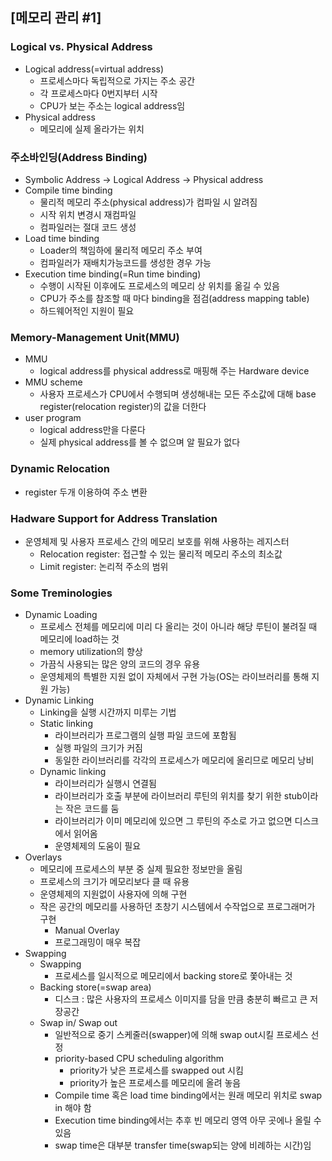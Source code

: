 ## [메모리 관리 #1]

### Logical vs. Physical Address

- Logical address(=virtual address)
  - 프로세스마다 독립적으로 가지는 주소 공간
  - 각 프로세스마다 0번지부터 시작
  - CPU가 보는 주소는 logical address임
- Physical address
  - 메모리에 실제 올라가는 위치

### 주소바인딩(Address Binding)

- Symbolic Address -> Logical Address -> Physical address
- Compile time binding
  - 물리적 메모리 주소(physical address)가 컴파일 시 알려짐
  - 시작 위치 변경시 재컴파일
  - 컴파일러는 절대 코드 생성
- Load time binding
  - Loader의 책임하에 물리적 메모리 주소 부여
  - 컴파일러가 재배치가능코드를 생성한 경우 가능
- Execution time binding(=Run time binding)
  - 수행이 시작된 이후에도 프로세스의 메모리 상 위치를 옮길 수 있음
  - CPU가 주소를 참조할 때 마다 binding을 점검(address mapping table)
  - 하드웨어적인 지원이 필요

### Memory-Management Unit(MMU)

- MMU
  - logical address를 physical address로 매핑해 주는 Hardware device
- MMU scheme
  - 사용자 프로세스가 CPU에서 수행되며 생성해내는 모든 주소값에 대해 base register(relocation register)의 값을 더한다
- user program
  - logical address만을 다룬다
  - 실제 physical address를 볼 수 없으며 알 필요가 없다

### Dynamic Relocation

- register 두개 이용하여 주소 변환

### Hadware Support for Address Translation

- 운영체제 및 사용자 프로세스 간의 메모리 보호를 위해 사용하는 레지스터
  - Relocation register: 접근할 수 있는 물리적 메모리 주소의 최소값
  - Limit register: 논리적 주소의 범위

### Some Treminologies

- Dynamic Loading
  - 프로세스 전체를 메모리에 미리 다 올리는 것이 아니라 해당 루틴이 불려질 때 메모리에 load하는 것
  - memory utilization의 향상
  - 가끔식 사용되는 많은 양의 코드의 경우 유용
  - 운영체제의 특별한 지원 없이 자체에서 구현 가능(OS는 라이브러리를 통해 지원 가능)
- Dynamic Linking
  - Linking을 실행 시간까지 미루는 기법
  - Static linking
    - 라이브러리가 프로그램의 실행 파일 코드에 포함됨
    - 실행 파일의 크기가 커짐
    - 동일한 라이브러리를 각각의 프로세스가 메모리에 올리므로 메모리 낭비
  - Dynamic linking
    - 라이브러리가 실행시 연결됨
    - 라이브러리가 호출 부분에 라이브러리 루틴의 위치를 찾기 위한 stub이라는 작은 코드를 둠
    - 라이브러리가 이미 메모리에 있으면 그 루틴의 주소로 가고 없으면 디스크에서 읽어옴
    - 운영체제의 도움이 필요
- Overlays
  - 메모리에 프로세스의 부분 중 실제 필요한 정보만을 올림
  - 프로세스의 크기가 메모리보다 클 때 유용
  - 운영체제의 지원없이 사용자에 의해 구현
  - 작은 공간의 메모리를 사용하던 초창기 시스템에서 수작업으로 프로그래머가 구현
    - Manual Overlay
    - 프로그래밍이 매우 복잡
- Swapping
  - Swapping
    - 프로세스를 일시적으로 메모리에서 backing store로 쫓아내는 것
  - Backing store(=swap area)
    - 디스크 : 많은 사용자의 프로세스 이미지를 담을 만큼 충분히 빠르고 큰 저장공간
  - Swap in/ Swap out
    - 일반적으로 중기 스케줄러(swapper)에 의해 swap out시킬 프로세스 선정
    - priority-based CPU scheduling algorithm
      - priority가 낮은 프로세스를 swapped out 시킴
      - priority가 높은 프로세스를 메모리에 올려 놓음
    - Compile time 혹은 load time binding에서는 원래 메모리 위치로 swap in 해야 함
    - Execution time binding에서는 추후 빈 메모리 영역 아무 곳에나 올릴 수 있음
    - swap time은 대부분 transfer time(swap되는 양에 비례하는 시간)임
